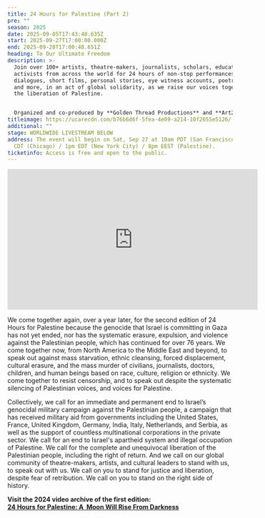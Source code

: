 ```yaml
---
title: 24 Hours for Palestine (Part 2)
pre: ""
season: 2025
date: 2025-09-05T17:43:48.635Z
start: 2025-09-27T17:00:00.000Z
end: 2025-09-28T17:00:48.651Z
heading: To Our Ultimate Freedom
description: >-
  Join over 100+ artists, theatre-makers, journalists, scholars, educators, and
  activists from across the world for 24 hours of non-stop performances, panels,
  dialogues, short films, personal stories, eye witness accounts, poetry, music,
  and more, in an act of global solidarity, as we raise our voices together for
  the liberation of Palestine.


  Organized and co-produced by **Golden Thread Productions** and **Art2Action**, in partnership with The Arab American National Museum, Artists on the Frontline, Ashtar Theatre, Aviva Arts, Calling Up Justice, Decolonial Dharma, Donkeysaddle Projects, Dunya Productions, The Freedom Theatre, Meem Collective, New Arab American Theater Works, Noor Theatre, The Palestine Institute for Public Diplomacy (PIPD), and Zoukak Theatre Company.
titleimage: https://ucarecdn.com/b76b6d6f-5fea-4e09-a214-10f2655e5126/
additional: ""
stage: WORLDWIDE LIVESTREAM BELOW
address: The event will begin on Sat, Sep 27 at 10am PDT (San Francisco) / 12pm
  CDT (Chicago) / 1pm EDT (New York City) / 8pm EEST (Palestine).
ticketinfo: Access is free and open to the public.
---
```

<div style="position: relative;"><iframe title="24 Hours for Palestine" width="560" height="315" src="https://peertube-us.howlround.com/videos/embed/f68UxPwarnNugfBnTA7rJ5" frameborder="0" allowfullscreen="" sandbox="allow-same-origin allow-scripts allow-popups allow-forms"></iframe></div>

We come together again, over a year later, for the second edition of 24 Hours for Palestine because the genocide that Israel is committing in Gaza has not yet ended, nor has the systematic erasure, expulsion, and violence against the Palestinian people, which has continued for over 76 years. We come together now, from North America to the Middle East and beyond, to speak out against mass starvation, ethnic cleansing, forced displacement, cultural erasure, and the mass murder of civilians, journalists, doctors, children, and human beings based on race, culture, religion or ethnicity. We come together to resist censorship, and to speak out despite the systematic silencing of Palestinian voices, and voices for Palestine. 

Collectively, we call for an immediate and permanent end to Israel’s genocidal military campaign against the Palestinian people, a campaign that has received military aid from governments including the United States, France, United Kingdom, Germany, India, Italy, Netherlands, and Serbia, as well as the support of countless multinational corporations in the private sector. We call for an end to Israel's apartheid system and illegal occupation of Palestine. We call for the complete and unequivocal liberation of the Palestinian people, including the right of return. And we call on our global community of theatre-makers, artists, and cultural leaders to stand with us, to speak out with us. We call on you to stand for justice and liberation, despite fear of retribution. We call on you to stand on the right side of history.

**Visit the 2024 video archive of the first edition:** \
**[24 Hours for Palestine: A  Moon Will Rise From Darkness](http://howlround.com/happenings/24-hours-palestine-moon-will-rise-darkness)**